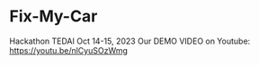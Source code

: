 # Fix-My-Car
Hackathon TEDAI Oct 14-15, 2023
Our DEMO VIDEO on Youtube: https://youtu.be/nlCyuSOzWmg
